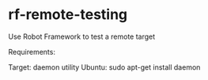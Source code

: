 # rf-remote-testing
Use Robot Framework to test a remote target

Requirements:

Target:
    daemon utility
    Ubuntu: sudo apt-get install daemon
